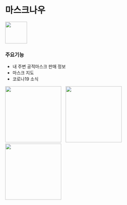 # 마스크나우
<img src="https://ifh.cc/g/rnnSKy.png" width="70">

### 주요기능
- 내 주변 공적마스크 판매 정보
- 마스크 지도
- 코로나19 소식

<img src="https://ifh.cc/g/hKVW0j.jpg" width="180">　<img src="https://ifh.cc/g/g12ij4.jpg" width="180">　<img src="https://ifh.cc/g/2lfff9.jpg" width="180">
